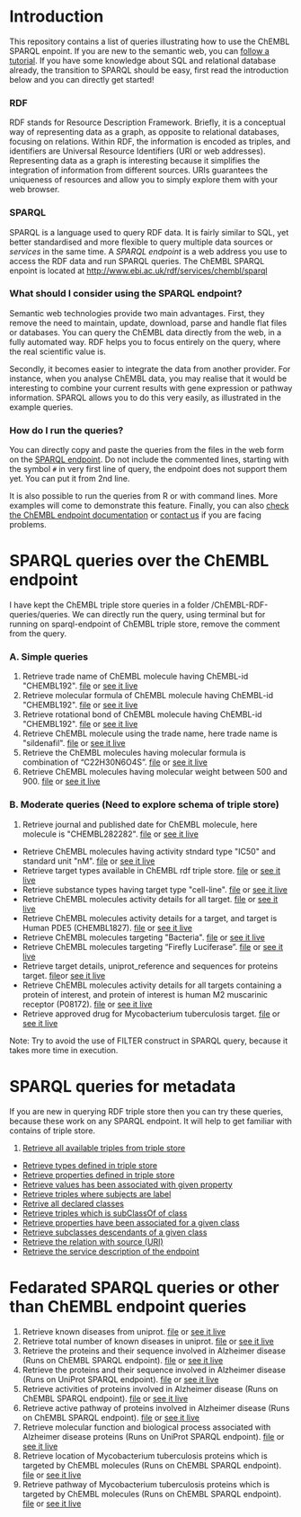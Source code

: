 # Introduction

This repository contains a list of queries illustrating how to use the ChEMBL SPARQL enpoint. If you are new to the
semantic web, you can [follow a tutorial](http://www.cambridgesemantics.com/semantic-university/introduction-to-the-semantic-web). If you have some knowledge about SQL and relational database already, the transition to SPARQL should be easy, first read the introduction below and you can directly get started!

### RDF

RDF stands for Resource Description Framework. Briefly, it is a conceptual way of representing data as a graph, as opposite to relational databases, focusing on relations. Within RDF, the information is encoded as triples, and identifiers are Universal Resource Identifiers (URI or web addresses). Representing data as a graph is interesting because it simplifies the integration of information from different sources. URIs guarantees the uniqueness of resources and allow you to simply explore them with your web browser.

### SPARQL

SPARQL is a language used to query RDF data. It is fairly similar to SQL, yet better standardised and more flexible to query multiple data sources or *services* in the same time. A *SPARQL endpoint* is a web address you use to access the RDF data and run SPARQL queries. The ChEMBL SPARQL enpoint is located at http://www.ebi.ac.uk/rdf/services/chembl/sparql

### What should I consider using the SPARQL endpoint?

Semantic web technologies provide two main advantages. First, they remove the need to maintain, update, download, parse and handle flat files or databases. You can query the ChEMBL data directly from the web, in a fully automated way. RDF helps you to focus entirely on the query, where the real scientific value is.

Secondly, it becomes easier to integrate the data from another provider. For instance, when you analyse ChEMBL data, you may realise that it would be interesting to combine your current results with gene expression or pathway information. SPARQL allows you to do this very easily, as illustrated in the example queries.

### How do I run the queries?

You can directly copy and paste the queries from the files in the web form on the [SPARQL endpoint](http://www.ebi.ac.uk/rdf/services/chembl/sparql). Do not include the commented lines, starting with the symbol `#` in very first line of query, the endpoint does not support them yet. You can put it from 2nd line.

It is also possible to run the queries from R or with command lines. More examples will come to demonstrate this feature. Finally, you can also [check the ChEMBL endpoint documentation](http://www.ebi.ac.uk/rdf/services/chembl/sparql) or [contact us](http://www.ebi.ac.uk/rdf/documentation/chembl) if you are facing problems.

# SPARQL queries over the ChEMBL endpoint

I have kept the ChEMBL triple store queries in a folder /ChEMBL-RDF-queries/queries. We can directly run the query, using terminal but for running on sparql-endpoint of ChEMBL triple store, remove the comment from the query.


### A. Simple queries

1. Retrieve trade name of ChEMBL molecule having ChEMBL-id "CHEMBL192". [file](https://github.com/Ashwini607/ChEMBL-RDF-Queries/tree/master/queries/tradeNameOf192Molecule.rq) or [see it live](http://tinyurl.com/o3uzcol)
2. Retrieve molecular formula of ChEMBL molecule having ChEMBL-id "CHEMBL192". [file](https://github.com/Ashwini607/ChEMBL-RDF-Queries/tree/master/queries/molFormulaof192Molecule.rq) or [see it live](http://tinyurl.com/pljpjwn)
3. Retrieve rotational bond of ChEMBL molecule having ChEMBL-id  "CHEMBL192". [file](https://github.com/Ashwini607/ChEMBL-RDF-Queries/tree/master/queries/rotbonOf192Molecule.rq) or [see it live](http://tinyurl.com/p8rmghh)
4. Retrieve ChEMBL molecule using the trade name, here trade name is "sildenafil". [file](https://github.com/Ashwini607/ChEMBL-RDF-Queries/tree/master/queries/moleculeSourceForTradeName.rq) or [see it live](http://www.ebi.ac.uk/rdf/services/chembl/sparql?query=PREFIX+rdf%3A+%3Chttp%3A%2F%2Fwww.w3.org%2F1999%2F02%2F22-rdf-syntax-ns%23%3E%0D%0APREFIX+rdfs%3A+%3Chttp%3A%2F%2Fwww.w3.org%2F2000%2F01%2Frdf-schema%23%3E%0D%0APREFIX+owl%3A+%3Chttp%3A%2F%2Fwww.w3.org%2F2002%2F07%2Fowl%23%3E%0D%0APREFIX+xsd%3A+%3Chttp%3A%2F%2Fwww.w3.org%2F2001%2FXMLSchema%23%3E%0D%0APREFIX+dc%3A+%3Chttp%3A%2F%2Fpurl.org%2Fdc%2Felements%2F1.1%2F%3E%0D%0APREFIX+dcterms%3A+%3Chttp%3A%2F%2Fpurl.org%2Fdc%2Fterms%2F%3E%0D%0APREFIX+dbpedia2%3A+%3Chttp%3A%2F%2Fdbpedia.org%2Fproperty%2F%3E%0D%0APREFIX+dbpedia%3A+%3Chttp%3A%2F%2Fdbpedia.org%2F%3E%0D%0APREFIX+foaf%3A+%3Chttp%3A%2F%2Fxmlns.com%2Ffoaf%2F0.1%2F%3E%0D%0APREFIX+skos%3A+%3Chttp%3A%2F%2Fwww.w3.org%2F2004%2F02%2Fskos%2Fcore%23%3E%0D%0APREFIX+cco%3A+%3Chttp%3A%2F%2Frdf.ebi.ac.uk%2Fterms%2Fchembl%23%3E%0D%0A%0D%0A%0D%0ASELECT+%3Fmolecule%0D%0AWHERE+{%0D%0A++%3Fmolecule+skos%3AaltLabel+%3Fname.%0D%0A++FILTER+regex%28%3Fname+%2C%22sildenafil%22%2C+%27i%27%29%0D%0A}&render=HTML&limit=100&offset=0#lodestart-sparql-results)
5. Retrieve the ChEMBL molecules having molecular formula is combination of “C22H30N6O4S”. [file](https://github.com/Ashwini607/ChEMBL-RDF-Queries/tree/master/queries/sourceForMolecularFormula.rq) or [see it live](http://tinyurl.com/qzmlsnq)
6. Retrieve ChEMBL molecules having molecular weight between 500 and 900. [file](https://github.com/Ashwini607/ChEMBL-RDF-Queries/blob/master/queries/molWeightBased.rq) or [see it live](http://www.ebi.ac.uk/rdf/services/chembl/sparql?query=PREFIX+rdf%3A+%3Chttp%3A%2F%2Fwww.w3.org%2F1999%2F02%2F22-rdf-syntax-ns%23%3E%0D%0APREFIX+rdfs%3A+%3Chttp%3A%2F%2Fwww.w3.org%2F2000%2F01%2Frdf-schema%23%3E%0D%0APREFIX+owl%3A+%3Chttp%3A%2F%2Fwww.w3.org%2F2002%2F07%2Fowl%23%3E%0D%0APREFIX+xsd%3A+%3Chttp%3A%2F%2Fwww.w3.org%2F2001%2FXMLSchema%23%3E%0D%0APREFIX+dc%3A+%3Chttp%3A%2F%2Fpurl.org%2Fdc%2Felements%2F1.1%2F%3E%0D%0APREFIX+dcterms%3A+%3Chttp%3A%2F%2Fpurl.org%2Fdc%2Fterms%2F%3E%0D%0APREFIX+foaf%3A+%3Chttp%3A%2F%2Fxmlns.com%2Ffoaf%2F0.1%2F%3E%0D%0APREFIX+skos%3A+%3Chttp%3A%2F%2Fwww.w3.org%2F2004%2F02%2Fskos%2Fcore%23%3E%0D%0APREFIX+cco%3A+%3Chttp%3A%2F%2Frdf.ebi.ac.uk%2Fterms%2Fchembl%23%3E%0D%0A%0D%0A%0D%0ASELECT+%3FChEMBL_id+%3FmolWeight%0D%0AWHERE{%0D%0A++%3Fmolecule+rdfs%3AsubClassOf+cco%3ASubstance.%0D%0A++%3Fmolecule+rdfs%3Alabel+%3FChEMBL_id.%0D%0A++%3Fmolecule+%3Fprop+%3FcompProp.%0D%0A++%3FcompProp+%3Chttp%3A%2F%2Fsemanticscience.org%2Fresource%2FSIO_000300%3E+%3FmolWeight.%0D%0A++FILTER+regex%28%3FcompProp%2C%22full_mwt%22%2C+%22i%22%29%0D%0A++FILTER+%28%28+500+%3C+%3FmolWeight%29+%26%26+%28%3FmolWeight+%3C+900%29%29%0D%0A}&render=HTML&limit=25&offset=0#lodestart-sparql-results)

### B. Moderate queries (Need to explore schema of triple store)

1. Retrieve journal and published date for ChEMBL molecule, here molecule is "CHEMBL282282". [file](https://github.com/Ashwini607/ChEMBL-RDF-Queries/tree/master/queries/compoundJurDate.rq) or [see it live](http://www.ebi.ac.uk/rdf/services/chembl/sparql?query=PREFIX+rdf%3A+%3Chttp%3A%2F%2Fwww.w3.org%2F1999%2F02%2F22-rdf-syntax-ns%23%3E%0D%0APREFIX+rdfs%3A+%3Chttp%3A%2F%2Fwww.w3.org%2F2000%2F01%2Frdf-schema%23%3E%0D%0APREFIX+owl%3A+%3Chttp%3A%2F%2Fwww.w3.org%2F2002%2F07%2Fowl%23%3E%0D%0APREFIX+xsd%3A+%3Chttp%3A%2F%2Fwww.w3.org%2F2001%2FXMLSchema%23%3E%0D%0APREFIX+dc%3A+%3Chttp%3A%2F%2Fpurl.org%2Fdc%2Felements%2F1.1%2F%3E%0D%0APREFIX+dcterms%3A+%3Chttp%3A%2F%2Fpurl.org%2Fdc%2Fterms%2F%3E%0D%0APREFIX+dbpedia2%3A+%3Chttp%3A%2F%2Fdbpedia.org%2Fproperty%2F%3E%0D%0APREFIX+dbpedia%3A+%3Chttp%3A%2F%2Fdbpedia.org%2F%3E%0D%0APREFIX+foaf%3A+%3Chttp%3A%2F%2Fxmlns.com%2Ffoaf%2F0.1%2F%3E%0D%0APREFIX+skos%3A+%3Chttp%3A%2F%2Fwww.w3.org%2F2004%2F02%2Fskos%2Fcore%23%3E%0D%0APREFIX+cco%3A+%3Chttp%3A%2F%2Frdf.ebi.ac.uk%2Fterms%2Fchembl%23%3E%0D%0A%0D%0A%0D%0A%0D%0APREFIX+rdf%3A+%3Chttp%3A%2F%2Fwww.w3.org%2F1999%2F02%2F22-rdf-syntax-ns%23%3E%0D%0APREFIX+rdfs%3A+%3Chttp%3A%2F%2Fwww.w3.org%2F2000%2F01%2Frdf-schema%23%3E%0D%0APREFIX+owl%3A+%3Chttp%3A%2F%2Fwww.w3.org%2F2002%2F07%2Fowl%23%3E%0D%0APREFIX+xsd%3A+%3Chttp%3A%2F%2Fwww.w3.org%2F2001%2FXMLSchema%23%3E%0D%0APREFIX+dc%3A+%3Chttp%3A%2F%2Fpurl.org%2Fdc%2Felements%2F1.1%2F%3E%0D%0APREFIX+dcterms%3A+%3Chttp%3A%2F%2Fpurl.org%2Fdc%2Fterms%2F%3E%0D%0APREFIX+dbpedia2%3A+%3Chttp%3A%2F%2Fdbpedia.org%2Fproperty%2F%3E%0D%0APREFIX+dbpedia%3A+%3Chttp%3A%2F%2Fdbpedia.org%2F%3E%0D%0APREFIX+foaf%3A+%3Chttp%3A%2F%2Fxmlns.com%2Ffoaf%2F0.1%2F%3E%0D%0APREFIX+skos%3A+%3Chttp%3A%2F%2Fwww.w3.org%2F2004%2F02%2Fskos%2Fcore%23%3E%0D%0APREFIX+cco%3A+%3Chttp%3A%2F%2Frdf.ebi.ac.uk%2Fterms%2Fchembl%23%3E%0D%0APREFIX+bibo%3A+%3Chttp%3A%2F%2Fpurl.org%2Fontology%2Fbibo%2F%3E%0D%0A%0D%0A%0D%0ASELECT+DISTINCT+%3Fjournal+%3Ftitle+%3Fdate%0D%0AWHERE%7B+%0D%0A++%3Fmolecule+rdfs%3AsubClassOf+cco%3ASubstance.+%0D%0A++%3Fmolecule+rdfs%3Alabel+%22CHEMBL282282%22.%0D%0A++%3Fmolecule+cco%3AhasDocument+%3Fdoc.%0D%0A++%3Fdoc+cco%3AhasJournal+%3Fjournal.%0D%0A++%3Fjournal+dcterms%3Atitle+%3Ftitle.%0D%0A++%3Fdoc+dcterms%3Adate+%3Fdate.%0D%0A%7D&render=HTML&limit=25&offset=0#lodestart-sparql-results) 
- Retrieve ChEMBL molecules having activity stndard type "IC50" and standard unit "nM". [file](https://github.com/Ashwini607/ChEMBL-RDF-Queries/blob/master/queries/IC50Compounds_1.rq) or [see it live](http://tinyurl.com/pebrtph)
- Retrieve target types available in ChEMBL rdf triple store. [file](https://github.com/Ashwini607/ChEMBL-RDF-Queries/tree/master/queries/targetType.rq) or [see it live](http://tinyurl.com/p5ranmk)
- Retrieve substance types having target type "cell-line". [file](https://github.com/Ashwini607/ChEMBL-RDF-Queries/tree/master/queries/substanceTypeToCell-line.rq) or [see it live](http://tinyurl.com/qh7shqb)
- Retrieve ChEMBL molecules activity details for all target. [file]( https://github.com/Ashwini607/ChEMBL-RDF-Queries/tree/master/queries/compoundActDetails.rq) or [see it live](http://tinyurl.com/of6eybt)
- Retrieve ChEMBL molecules activity details for a target, and target is Human PDE5 (CHEMBL1827). [file]( https://github.com/Ashwini607/ChEMBL-RDF-Queries/tree/master/queries/detailsForTarget.rq) or [see it live](http://tinyurl.com/nel7srs)
- Retrieve ChEMBL molecules targeting "Bacteria". [file]( https://github.com/Ashwini607/ChEMBL-RDF-Queries/tree/master/queries/bacterialTargetData.rq) or [see it live](http://tinyurl.com/q2rrzma)
- Retrieve ChEMBL molecules targeting “Firefly Luciferase”. [file]( https://github.com/Ashwini607/ChEMBL-RDF-Queries/tree/master/queries/compoundToFirLuciferase.rq) or [see it live](http://tinyurl.com/pbvfjyu)
- Retrieve target details, uniprot_reference and sequences for proteins target. [file]( https://github.com/Ashwini607/ChEMBL-RDF-Queries/tree/master/queries/compoundDetailsForProteinTar.rq)or [see it live](http://tinyurl.com/nv9lqyl)
- Retrieve ChEMBL molecules activity details for all targets containing a protein of interest, and protein of interest is human M2 muscarinic receptor (P08172). [file]( https://github.com/Ashwini607/ChEMBL-RDF-Queries/tree/master/queries/P08172CompActAssTarDet.rq) or [see it live](http://tinyurl.com/qzbepv7)
- Retrieve approved drug for Mycobacterium tuberculosis target. [file](https://github.com/Ashwini607/ChEMBL-RDF-Queries/blob/master/queries/AppDrgMybTub.rq) or [see it live](http://www.ebi.ac.uk/rdf/services/chembl/sparql?query=PREFIX+rdf%3A+%3Chttp%3A%2F%2Fwww.w3.org%2F1999%2F02%2F22-rdf-syntax-ns%23%3E%0D%0APREFIX+rdfs%3A+%3Chttp%3A%2F%2Fwww.w3.org%2F2000%2F01%2Frdf-schema%23%3E%0D%0APREFIX+owl%3A+%3Chttp%3A%2F%2Fwww.w3.org%2F2002%2F07%2Fowl%23%3E%0D%0APREFIX+xsd%3A+%3Chttp%3A%2F%2Fwww.w3.org%2F2001%2FXMLSchema%23%3E%0D%0APREFIX+dc%3A+%3Chttp%3A%2F%2Fpurl.org%2Fdc%2Felements%2F1.1%2F%3E%0D%0APREFIX+dcterms%3A+%3Chttp%3A%2F%2Fpurl.org%2Fdc%2Fterms%2F%3E%0D%0APREFIX+foaf%3A+%3Chttp%3A%2F%2Fxmlns.com%2Ffoaf%2F0.1%2F%3E%0D%0APREFIX+skos%3A+%3Chttp%3A%2F%2Fwww.w3.org%2F2004%2F02%2Fskos%2Fcore%23%3E%0D%0APREFIX+cco%3A+%3Chttp%3A%2F%2Frdf.ebi.ac.uk%2Fterms%2Fchembl%23%3E%0D%0A%0D%0A%0D%0ASELECT+DISTINCT+%3Fdrug%0D%0AWHERE{%0D%0A++%3Fmolecule+rdfs%3AsubClassOf+cco%3ASubstance.%0D%0A++%3Fmolecule+cco%3AhighestDevelopmentPhase+%224%22^^xsd%3Ainteger.%0D%0A++%3Fmolecule+skos%3AprefLabel+%3Fdrug.%0D%0A++%3Fmolecule+cco%3AhasActivity+%3Fact.%0D%0A++%3Fact+cco%3AhasAssay+%3Fass.%0D%0A++%3Fass+cco%3AhasTarget+%3Ftar.%0D%0A++%3Ftar+cco%3AtargetType+%22SINGLE+PROTEIN%22.%0D%0A++%3Ftar+cco%3AorganismName+%22Mycobacterium+tuberculosis%22.%0D%0A++%3Ftar+cco%3AhasTargetComponent+%3Ftc.%0D%0A++%3Ftc+skos%3AexactMatch+%3FdbXref+.%0D%0A}+ORDER+by+%3Fdrug%0D%0A%0D%0A&render=HTML&limit=25&offset=0#lodestart-sparql-results)


Note: Try to avoid the use of FILTER construct in SPARQL query, because it takes more time in execution.


# SPARQL queries for metadata

 If you are new in querying RDF triple store then you can try these queries, because these work on any SPARQL endpoint. It will help to get familiar with contains of triple store.  
 
1. [Retrieve all available triples from triple store]( https://github.com/Ashwini607/ChEMBL-RDF-Queries/tree/master/metadataQueries/metadataQuery1.rq)
- [Retrieve types defined in triple store]( https://github.com/Ashwini607/ChEMBL-RDF-Queries/tree/master/metadataQueries/metadataQuery2.rq)
- [Retrieve properties defined in triple store]( https://github.com/Ashwini607/ChEMBL-RDF-Queries/tree/master/metadataQueries/propertiesMetadata.rq)
- [Retrieve values has been associated with given property]( https://github.com/Ashwini607/ChEMBL-RDF-Queries/tree/master/metadataQueries/propertyValuesMetadata.rq)
- [Retrieve triples where subjects are label]( https://github.com/Ashwini607/ChEMBL-RDF-Queries/tree/master/metadataQueries/metadataQuery4.rq)
- [Retrive all declared classes]( https://github.com/Ashwini607/ChEMBL-RDF-Queries/tree/master/metadataQueries/allclassesMetadata.rq)
- [Retrieve triples which is subClassOf of class]( https://github.com/Ashwini607/ChEMBL-RDF-Queries/tree/master/metadataQueries/metadataQuery3.rq)
- [Retrieve properties have been associated for a given class]( https://github.com/Ashwini607/ChEMBL-RDF-Queries/tree/master/metadataQueries/classPropertiesMetadata.rq)
- [Retrieve subclasses descendants of a given class]( https://github.com/Ashwini607/ChEMBL-RDF-Queries/tree/master/metadataQueries/descendatsClassesMetadata.rq)
- [Retrieve the relation with source (URI)]( https://github.com/Ashwini607/ChEMBL-RDF-Queries/tree/master/metadataQueries/describeMetadata.rq)
- [Retrieve the service description of the endpoint]( https://github.com/Ashwini607/ChEMBL-RDF-Queries/tree/master/metadataQueries/serviceDescriptionMetadata.rq )


# Fedarated SPARQL queries or other than ChEMBL endpoint queries

1. Retrieve known diseases from uniprot. [file](https://github.com/Ashwini607/ChEMBL-RDF-Queries/tree/master/federatedAndOthersEndpointQueries/knownDisUp.rq) or [see it live](http://tinyurl.com/pudqtkl)
2. Retrieve total number of known diseases in uniprot. [file](https://github.com/Ashwini607/ChEMBL-RDF-Queries/tree/master/federatedAndOthersEndpointQueries/totKnownDisUp.rq) or [see it live](http://tinyurl.com/pnhmoto)
3. Retrieve the proteins and their sequence involved in Alzheimer disease (Runs on ChEMBL SPARQL endpoint). [file](https://github.com/Ashwini607/ChEMBL-RDF-Queries/tree/master/federatedAndOthersEndpointQueries/proteinRelatedToAlzheimerChEMBL_up.rq) or [see it live](http://tinyurl.com/q6bvutv)
4. Retrieve the proteins and their sequence involved in Alzheimer disease (Runs on UniProt SPARQL endpoint). [file](https://github.com/Ashwini607/ChEMBL-RDF-Queries/tree/master/federatedAndOthersEndpointQueries/proteinsRelatedToAlzheimerUp.rq) or [see it live](http://tinyurl.com/nfnw6yx)
5. Retrieve activities of proteins involved in Alzheimer disease (Runs on ChEMBL SPARQL endpoint). [file](https://github.com/Ashwini607/ChEMBL-RDF-Queries/blob/master/federatedAndOthersEndpointQueries/actAlz.rq) or [see it live](http://tinyurl.com/nbhj9do) 
6. Retrieve active pathway of proteins involved in Alzheimer disease (Runs on ChEMBL SPARQL endpoint). [file](https://github.com/Ashwini607/ChEMBL-RDF-Queries/blob/master/federatedAndOthersEndpointQueries/pathAlzProt.rq) or [see it live](http://tinyurl.com/ove9vy6) 
7. Retrieve molecular function and biological process associated with Alzheimer disease proteins (Runs on UniProt SPARQL endpoint). [file](https://github.com/Ashwini607/ChEMBL-RDF-Queries/blob/master/federatedAndOthersEndpointQueries/protAlzMolBio.rq) or [see it live](http://tinyurl.com/qcxtprt) 
8. Retrieve location of Mycobacterium tuberculosis proteins which is targeted by ChEMBL molecules (Runs on ChEMBL SPARQL endpoint). [file](https://github.com/Ashwini607/ChEMBL-RDF-Queries/blob/master/federatedAndOthersEndpointQueries/locMycTubProtComp.rq) or [see it live](http://tinyurl.com/o5f9mcd)
9. Retrieve pathway of Mycobacterium tuberculosis proteins which is targeted by ChEMBL molecules (Runs on ChEMBL SPARQL endpoint). [file](https://github.com/Ashwini607/ChEMBL-RDF-Queries/blob/master/federatedAndOthersEndpointQueries/pathMycTubProtComp.rq) or [see it live](http://tinyurl.com/qa2hyln)

